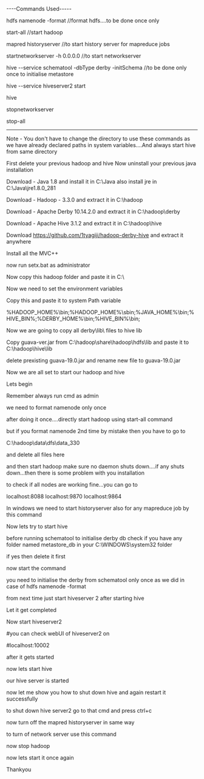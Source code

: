 ----Commands Used-----

hdfs namenode -format //format hdfs....to be done once only

start-all   //start hadoop

mapred historyserver //to start history server for mapreduce jobs

startnetworkserver -h 0.0.0.0   //to start networkserver

hive --service schematool -dbType derby -initSchema  //to be done only once to initialise metastore

hive --service hiveserver2 start

hive


stopnetworkserver

stop-all

----------


Note - You don't have to change the directory to use these commands as we have already declared paths in system variables....And always start hive from same directory

First delete your previous hadoop and hive
Now uninstall your previous java installation











Download - Java 1.8 and install it in C:\Java
also install jre in C:\Java\jre1.8.0_281


Download - Hadoop - 3.3.0 and extract it in C:\hadoop

Download - Apache Derby 10.14.2.0 and extract it in C:\hadoop\derby


Download - Apache Hive 3.1.2 and extract it in C:\hadoop\hive


Download https://github.com/1tyagiji/hadoop-derby-hive and extract it anywhere

Install all the MVC++

now run setx.bat as administrator


Now copy this hadoop folder and paste it in C:\


Now we need to set the environment variables








Copy this and paste it to system Path variable

%HADOOP_HOME%\bin;%HADOOP_HOME%\sbin;%JAVA_HOME%\bin;%HIVE_BIN%;%DERBY_HOME%\bin;%HIVE_BIN%\bin;


Now we are going to copy all derby\lib\ files to hive lib



Copy guava-ver.jar from C:\hadoop\share\hadoop\hdfs\lib and paste it to C:\hadoop\hive\lib

delete prexisting guava-19.0.jar and rename new file to guava-19.0.jar


Now we are all set to start our hadoop and hive

Lets begin

Remember always run cmd as admin


we need to format namenode only once

after doing it once....directly start hadoop using start-all command


but if you format namenode 2nd time by mistake then you have to go to


C:\hadoop\data\dfs\data_330

and delete all files here


and then start hadoop
make sure no daemon shuts down....if any shuts down...then there is some problem with you installation


to check if all nodes are working fine...you can go to

localhost:8088
localhost:9870
localhost:9864


In windows we need to start historyserver also for any mapreduce job
by this command


Now lets try to start hive

before running schematool to initialise derby db check if you have any folder named metastore_db in your C:\WINDOWS\system32 folder

if yes then delete it first

now start the command

you need to initialise the derby from schematool only once as we did in case of hdfs namenode -format


from next time just start hiveserver 2 after starting hive


Let it get completed



Now start hiveserver2



#you can check webUI of hiveserver2 on

#localhost:10002

after it gets started



now lets start hive


our hive server is started



now let me show you how to shut down hive and again restart it successfully


to shut down hive server2  go to that cmd and press ctrl+c


now turn off the mapred historyserver in same way



to turn of network server use this command


now stop hadoop


now lets start it once again



Thankyou
